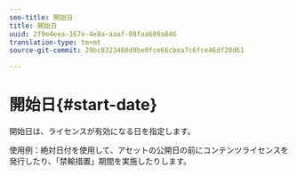 ```yaml
---
seo-title: 開始日
title: 開始日
uuid: 2f9e4eea-167e-4e8a-aaaf-08faa609a846
translation-type: tm+mt
source-git-commit: 29bc8323460d9be0fce66cbea7c6fce46df20d61

---
```



# 開始日{#start-date}

開始日は、ライセンスが有効になる日を指定します。

使用例：絶対日付を使用して、アセットの公開日の前にコンテンツライセンスを発行したり、「禁輸措置」期間を実施したりします。
